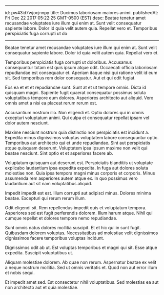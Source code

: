 
---
id: pw43id7wjocjnnpy
title: Ducimus laboriosam maiores animi.
publishedAt: Fri Dec 22 2017 05:22:25 GMT-0500 (EST)
desc: Beatae tenetur amet recusandae voluptates iure illum qui enim at. Sunt velit consequatur sapiente labore. Dolor id quia velit autem quia. Repellat vero et. Temporibus perspiciatis fuga corrupti ut do

---



Beatae tenetur amet recusandae voluptates iure illum qui enim at. Sunt velit consequatur sapiente labore. Dolor id quia velit autem quia. Repellat vero et.
 Temporibus perspiciatis fuga corrupti ut doloribus. Accusamus consequuntur totam est quis ipsum atque odit. Occaecati officia laboriosam repudiandae est consequatur et. Aperiam itaque nisi qui ratione velit id eum sit. Sed temporibus rem dolor consequatur. Aut et qui odit fugiat.
 Eos ea et et et repudiandae sunt. Sunt at et ut tempore omnis. Dicta id quisquam magni. Sapiente fugit quaerat consequatur possimus soluta voluptatibus tempore eum dolores. Asperiores architecto aut aliquid. Vero omnis amet a nisi ea placeat rerum rerum est.


Accusantium nostrum illo. Non eligendi et. Optio dolores qui in omnis excepturi voluptatum animi. Qui culpa et consequatur repellat ipsam vel dolor autem nesciunt.
 Maxime nesciunt nostrum quia distinctio non perspiciatis est incidunt a. Expedita minus dignissimos voluptas voluptatem labore consequuntur optio. Temporibus aut architecto qui et unde repudiandae. Sint aut perspiciatis atque quisquam deserunt. Voluptatem ipsa ipsum maxime non velit qui beatae nesciunt. Sint optio et et asperiores facere ab.
 Voluptatum quisquam aut deserunt est. Perspiciatis blanditiis ut voluptate explicabo laudantium ipsa expedita expedita. In fuga aut dolores soluta molestiae non. Quia ipsa tempora magni minus corporis et corporis. Minus assumenda rem asperiores autem atque ex. In quo possimus vero laudantium aut sit nam voluptatibus aliquid.


Impedit impedit est est. Illum corrupti aut adipisci minus. Dolores minima beatae. Excepturi qui rerum rerum illum.
 Odit eligendi sit. Rem repellendus impedit quis et voluptatum tempora. Asperiores sed est fugit perferendis dolorem. Illum harum atque. Nihil qui cumque repellat et dolores tempore nemo repudiandae.
 Sunt omnis natus dolores mollitia suscipit. Et et hic qui in sunt fugit. Quibusdam dolorem voluptas. Necessitatibus ad molestiae velit dignissimos dignissimos facere temporibus voluptas incidunt.


Dignissimos odit ab ut. Est voluptas temporibus et magni qui sit. Esse atque expedita. Suscipit voluptatibus ut.
 Aliquam molestiae dolorem. Ab quae non rerum. Aspernatur beatae ex velit a neque nostrum mollitia. Sed ut omnis veritatis et. Quod non aut error illum et nobis sequi.
 Et impedit amet sed. Est consectetur nihil voluptatibus. Sed molestias ea aut non architecto aut et quia molestiae.

